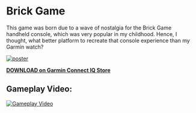# Brick Game

This game was born due to a wave of nostalgia for the Brick Game handheld console, which was very popular in my childhood. Hence, I thought, what better platform to recreate that console experience than my Garmin watch?

[![poster](https://github.com/black-square/BrickGame/assets/3925065/252c9120-2132-40c3-9beb-35057c990054)](https://apps.garmin.com/en-US/apps/454c01a0-3ff4-4fb4-8e77-30680b0e9c7d)

**[DOWNLOAD on Garmin Connect IQ Store](https://apps.garmin.com/en-US/apps/454c01a0-3ff4-4fb4-8e77-30680b0e9c7d)**

## Gameplay Video:

[![Gameplay Video](https://img.youtube.com/vi/PoBuPghCaL0/0.jpg)](https://www.youtube.com/watch?v=PoBuPghCaL0)

